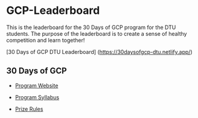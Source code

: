 # GCP-Leaderboard

This is the leaderboard for the 30 Days of GCP program for the DTU students.
The purpose of the leaderboard is to create a sense of healthy competition and learn together!

[30 Days of GCP DTU Leaderboard] (https://30daysofgcp-dtu.netlify.app/)

## 30 Days of GCP

- [Program Website](https://events.withgoogle.com/30daysofgooglecloud/)

- [Program Syllabus](https://events.withgoogle.com/30daysofgooglecloud/program-syllabus/#content)

- [Prize Rules](https://events.withgoogle.com/30daysofgooglecloud/prize-rules/#content)
